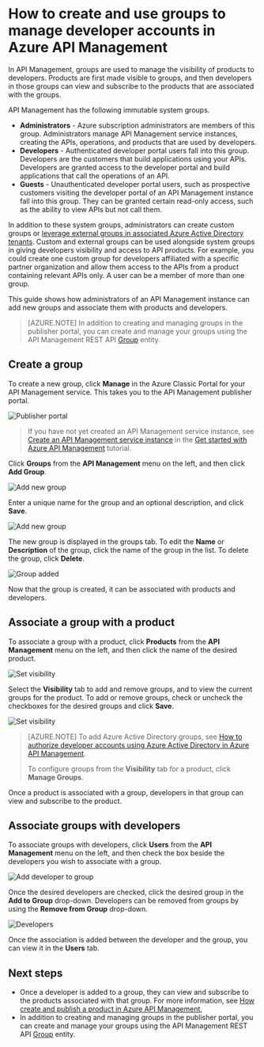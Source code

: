 <properties 
    pageTitle="How to create and use groups to manage developer accounts in Azure API Management" 
    description="Learn how to manage developer accounts using groups in Azure API Management" 
    services="api-management" 
    documentationCenter="" 
    authors="steved0x" 
    manager="dwrede" 
    editor=""/>

<tags 
    ms.service="api-management" 
    ms.workload="mobile" 
    ms.tgt_pltfrm="na" 
    ms.devlang="na" 
    ms.topic="article" 
    ms.date="12/07/2015" 
    ms.author="sdanie"/>

# How to create and use groups to manage developer accounts in Azure API Management

In API Management, groups are used to manage the visibility of products to developers. Products are first made visible to groups, and then developers in those groups can view and subscribe to the products that are associated with the groups. 

API Management has the following immutable system groups.

-   **Administrators** - Azure subscription administrators are members of this group. Administrators manage API Management service instances, creating the APIs, operations, and products that are used by developers.
-   **Developers** - Authenticated developer portal users fall into this group. Developers are the customers that build applications using your APIs. Developers are granted access to the developer portal and build applications that call the operations of an API.
-   **Guests** - Unauthenticated developer portal users, such as prospective customers visiting the developer portal of an API Management instance fall into this group. They can be granted certain read-only access, such as the ability to view APIs but not call them.

In addition to these system groups, administrators can create custom groups or [leverage external groups in associated Azure Active Directory tenants][]. Custom and external groups can be used alongside system groups in giving developers visibility and access to API products. For example, you could create one custom group for developers affiliated with a specific partner organization and allow them access to the APIs from a product containing relevant APIs only. A user can be a member of more than one group.

This guide shows how administrators of an API Management instance can add new groups and associate them with products and developers.

>[AZURE.NOTE] In addition to creating and managing groups in the publisher portal, you can create and manage your groups using the API Management REST API [Group](https://msdn.microsoft.com/library/azure/dn776329.aspx) entity.

## <a name="create-group"> </a>Create a group

To create a new group, click **Manage** in the Azure Classic Portal for your API Management service. This takes you to the API Management publisher portal.

![Publisher portal][api-management-management-console]

>If you have not yet created an API Management service instance, see [Create an API Management service instance][] in the [Get started with Azure API Management][] tutorial.

Click **Groups** from the **API Management** menu on the left, and then click **Add Group**.

![Add new group][api-management-add-group]

Enter a unique name for the group and an optional description, and click **Save**.

![Add new group][api-management-add-group-window]

The new group is displayed in the groups tab. To edit the **Name** or **Description** of the group, click the name of the group in the list. To delete the group, click **Delete**.

![Group added][api-management-new-group]

Now that the group is created, it can be associated with products and developers.

## <a name="associate-group-product"> </a>Associate a group with a product

To associate a group with a product, click **Products** from the **API Management** menu on the left, and then click the name of the desired product.

![Set visibility][api-management-add-group-to-product]

Select the **Visibility** tab to add and remove groups, and to view the current groups for the product. To add or remove groups, check or uncheck the checkboxes for the desired groups and click **Save**.

![Set visibility][api-management-add-group-to-product-visibility]

>[AZURE.NOTE] To add Azure Active Directory groups, see [How to authorize developer accounts using Azure Active Directory in Azure API Management](api-management-howto-aad.md).
>
>To configure groups from the **Visibility** tab for a product, click **Manage Groups**.

Once a product is associated with a group, developers in that group can view and subscribe to the product.

## <a name="associate-group-developer"> </a>Associate groups with developers

To associate groups with developers, click **Users** from the **API Management** menu on the left, and then check the box beside the developers you wish to associate with a group.

![Add developer to group][api-management-add-group-to-developer]

Once the desired developers are checked, click the desired group in the **Add to Group** drop-down. Developers can be removed from groups by using the **Remove from Group** drop-down. 

![Developers][api-management-add-group-to-developer-saved]

Once the association is added between the developer and the group, you can view it in the **Users** tab.


## <a name="next-steps"> </a>Next steps

-   Once a developer is added to a group, they can view and subscribe to the products associated with that group. For more information, see [How create and publish a product in Azure API Management][],
-   In addition to creating and managing groups in the publisher portal, you can create and manage your groups using the API Management REST API [Group](https://msdn.microsoft.com/library/azure/dn776329.aspx) entity.


[api-management-management-console]: ./media/api-management-howto-create-groups/api-management-management-console.png
[api-management-add-group]: ./media/api-management-howto-create-groups/api-management-add-group.png
[api-management-add-group-window]: ./media/api-management-howto-create-groups/api-management-add-group-window.png
[api-management-new-group]: ./media/api-management-howto-create-groups/api-management-new-group.png
[api-management-add-group-to-product]: ./media/api-management-howto-create-groups/api-management-add-group-to-product.png
[api-management-add-group-to-product-visibility]: ./media/api-management-howto-create-groups/api-management-add-group-to-product-visibility.png
[api-management-add-group-to-developer]: ./media/api-management-howto-create-groups/api-management-add-group-to-developer.png
[api-management-add-group-to-developer-saved]: ./media/api-management-howto-create-groups/api-management-add-group-to-developer-saved.png

[api-management-]: ./media/api-management-howto-create-groups/api-management-.png

[Create a group]: #create-group
[Associate a group with a product]: #associate-group-product
[Associate groups with developers]: #associate-group-developer
[Next steps]: #next-steps

[How create and publish a product in Azure API Management]: api-management-howto-add-products.md

[Get started with Azure API Management]: api-management-get-started.md
[Create an API Management service instance]: api-management-get-started.md#create-service-instance
[leverage external groups in associated Azure Active Directory tenants]: api-management-howto-aad.md#how-to-add-an-external-azure-active-directory-group

